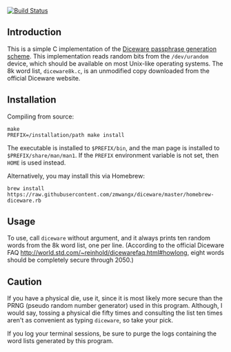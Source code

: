 [![Build Status](https://travis-ci.org/zmwangx/diceware.svg?branch=master)](https://travis-ci.org/zmwangx/diceware)

Introduction
------------

This is a simple C implementation of the
[Diceware passphrase generation scheme](http://world.std.com/~reinhold/diceware.html).
This implementation reads random bits from the `/dev/urandom` device, which
should be available on most Unix-like operating systems. The 8k word list,
`diceware8k.c`, is an unmodified copy downloaded from the official Diceware
website.

Installation
------------

Compiling from source:

    make
    PREFIX=/installation/path make install

The executable is installed to `$PREFIX/bin`, and the man page is installed to
`$PREFIX/share/man/man1`. If the `PREFIX` environment variable is not set, then
`HOME` is used instead.

Alternatively, you may install this via Homebrew:

    brew install https://raw.githubusercontent.com/zmwangx/diceware/master/homebrew-diceware.rb

Usage
-----

To use, call `diceware` without argument, and it always prints ten random words
from the 8k word list, one per line. (According to the official Diceware FAQ
<http://world.std.com/~reinhold/dicewarefaq.html#howlong>, eight words should be
completely secure through 2050.)

Caution
-------

If you have a physical die, use it, since it is most likely more secure than the
PRNG (pseudo random number generator) used in this program. Although, I would
say, tossing a physical die fifty times and consulting the list ten times aren't
as convenient as typing `diceware`, so take your pick.

If you log your terminal sessions, be sure to purge the logs containing the word
lists generated by this program.

<!-- Local Variables: -->
<!-- fill-column: 80 -->
<!-- End: -->
